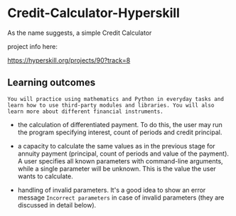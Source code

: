 # Credit-Calculator-Hyperskill
As the name suggests, a simple Credit Calculator

project info here:

https://hyperskill.org/projects/90?track=8


##  **Learning outcomes**  


`You will practice using mathematics and Python in everyday tasks and learn how to use third-party modules and libraries. You will also learn more about different financial instruments.`  


<ul>
	<li>the calculation of differentiated payment. To do this, the user may run the program specifying interest, count of periods and credit principal.</li>
	<li>
	<p>a capacity to calculate the same values as in the previous stage for annuity payment (principal, count of periods and value of the payment). A user specifies all known parameters with command-line arguments, while a single parameter will be unknown. This is the value the user wants to calculate.</p>
	</li>
	<li>
	<p>handling of invalid parameters. It's a good idea to show an error message <code class="java">Incorrect parameters</code> in case of invalid parameters (they are discussed in detail below).</p>
	</li>
</ul>
